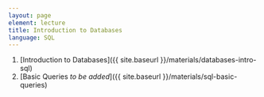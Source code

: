 ```yaml
---
layout: page
element: lecture
title: Introduction to Databases
language: SQL
---
```


1. [Introduction to Databases]({{ site.baseurl }}/materials/databases-intro-sql)
2. [Basic Queries *to be added*]({{ site.baseurl }}/materials/sql-basic-queries)
